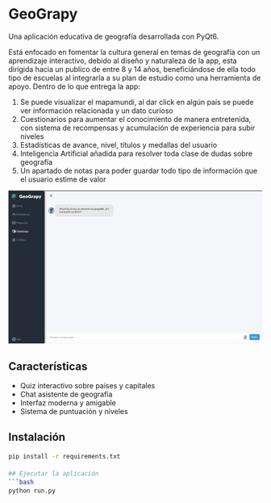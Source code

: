 # GeoGrapy

Una aplicación educativa de geografía desarrollada con PyQt6.

Está enfocado en fomentar la cultura general en temas de geografía con un aprendizaje interactivo, debido al diseño y naturaleza de la app, esta dirigida hacia un publico de entre 8 y 14 años, beneficiándose de ella todo tipo de escuelas al integrarla a su plan de estudio como una herramienta de apoyo.
Dentro de lo que entrega la app:
1. Se puede visualizar el mapamundi, al dar click en algún país se puede ver información relacionada y un dato curioso
2. Cuestionarios para aumentar el conocimiento de manera entretenida, con sistema de recompensas y acumulación de experiencia para subir niveles  
3. Estadísticas de avance, nivel, títulos y medallas del usuario 
4. Inteligencia Artificial añadida para resolver toda clase de dudas sobre geografía
5. Un apartado de notas para poder guardar todo tipo de información que el usuario estime de valor

![Vista previa de la aplicación](resources/images/preview2.png)

## Características
- Quiz interactivo sobre países y capitales
- Chat asistente de geografía
- Interfaz moderna y amigable
- Sistema de puntuación y niveles

## Instalación
```bash
pip install -r requirements.txt

## Ejecutar la aplicación
```bash
python run.py
```
